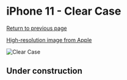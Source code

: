 # iPhone 11  - Clear Case

[Return to previous page](/iphone_xr)

[High-resolution image from Apple](https://store.storeimages.cdn-apple.com/8756/as-images.apple.com/is/MWVG2?wid=4500&hei=4500&fmt=png)

<div style="width: 512px"><img src="/almost_uncompressed/MWVG2.webp" alt="Clear Case"></div>

## Under construction

